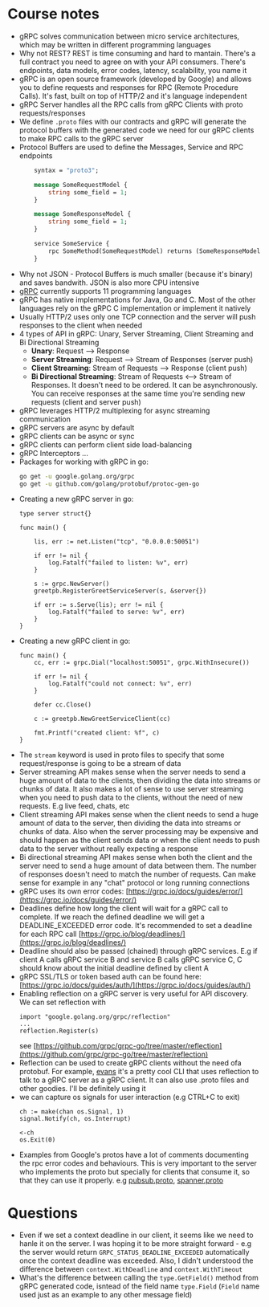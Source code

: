 # Course notes

- gRPC solves communication between micro service architectures, which may be written in different programming languages
- Why not REST? REST is time consuming and hard to mantain. There's a full contract you need to agree on with your API consumers. There's endpoints, data models, error codes, latency, scalability, you name it
- gRPC is an open source framework (developed by Google) and allows you to define requests and responses for RPC (Remote Procedure Calls). It's fast, built on top of HTTP/2 and it's language independent
- gRPC Server handles all the RPC calls from gRPC Clients with proto requests/responses
- We define `.proto` files with our contracts and gRPC will generate the protocol buffers with the generated code we need for our gRPC clients to make RPC calls to the gRPC server
- Protocol Buffers are used to define the Messages, Service and RPC endpoints
    ```protobuf
        syntax = "proto3";

        message SomeRequestModel {
            string some_field = 1;
        }

        message SomeResponseModel {
            string some_field = 1;
        }

        service SomeService {
            rpc SomeMethod(SomeRequestModel) returns (SomeResponseModel) {};
        }
    ```
- Why not JSON - Protocol Buffers is much smaller (because it's binary) and saves bandwith. JSON is also more CPU intensive
- [gRPC](https://grpc.io) currently supports 11 programming languages
- gRPC has native implementations for Java, Go and C. Most of the other languages rely on the gRPC C implementation or implement it natively
- Usually HTTP/2 uses only one TCP connection and the server will push responses to the client when needed
- 4 types of API in gRPC: Unary, Server Streaming, Client Streaming and Bi Directional Streaming
    - **Unary**: Request --> Response
    - **Server Streaming**: Request --> Stream of Responses (server push)
    - **Client Streaming**: Stream of Requests --> Response (client push)
    - **Bi Directional Streaming**: Stream of Requests <--> Stream of Responses. It doesn't need to be ordered. It can be asynchronously. You can receive responses at the same time you're sending new requests (client and server push)
- gRPC leverages HTTP/2 multiplexing for async streaming communication
- gRPC servers are async by default
- gRPC clients can be async or sync
- gRPC clients can perform client side load-balancing
- gRPC Interceptors ...
- Packages for working with gRPC in go:
    ```bash
    go get -u google.golang.org/grpc
    go get -u github.com/golang/protobuf/protoc-gen-go
    ```
- Creating a new gRPC server in go:
    ```golang
    type server struct{}

    func main() {

        lis, err := net.Listen("tcp", "0.0.0.0:50051")

        if err != nil {
            log.Fatalf("failed to listen: %v", err)
        }

        s := grpc.NewServer()
        greetpb.RegisterGreetServiceServer(s, &server{})

        if err := s.Serve(lis); err != nil {
            log.Fatalf("failed to serve: %v", err)
        }
    }
    ```
- Creating a new gRPC client in go:
    ```golang
    func main() {
        cc, err := grpc.Dial("localhost:50051", grpc.WithInsecure())

        if err != nil {
            log.Fatalf("could not connect: %v", err)
        }

        defer cc.Close()

        c := greetpb.NewGreetServiceClient(cc)

        fmt.Printf("created client: %f", c)
    }
    ```
- The `stream` keyword is used in proto files to specify that some request/response is going to be a stream of data
- Server streaming API makes sense when the server needs to send a huge amount of data to the clients, then dividing the data into streams or chunks of data. It also makes a lot of sense to use server streaming when you need to push data to the clients, without the need of new requests. E.g live feed, chats, etc
- Client streaming API makes sense when the client needs to send a huge amount of data to the server, then dividing the data into streams or chunks of data. Also when the server processing may be expensive and should happen as the client sends data or when the client needs to push data to the server without really expecting a response
- Bi directional streaming API makes sense when both the client and the server need to send a huge amount of data between them. The number of responses doesn't need to match the number of requests. Can make sense for example in any "chat" protocol or long running connections
- gRPC uses its own error codes: [https://grpc.io/docs/guides/error/](https://grpc.io/docs/guides/error/)
- Deadlines define how long the client will wait for a gRPC call to complete. If we reach the defined deadline we will get a DEADLINE_EXCEEDED error code. It's recommended to set a deadline for each RPC call [https://grpc.io/blog/deadlines/](https://grpc.io/blog/deadlines/)
- Deadline should also be passed (chained) through gRPC services. E.g if client A calls gRPC service B and service B calls gRPC service C, C should know about the initial deadline defined by client A
- gRPC SSL/TLS or token based auth can be found here: [https://grpc.io/docs/guides/auth/](https://grpc.io/docs/guides/auth/)
- Enabling reflection on a gRPC server is very useful for API discovery. We can set reflection with
    ```golang
    import "google.golang.org/grpc/reflection"
    ...
    reflection.Register(s)
    ```
    see [https://github.com/grpc/grpc-go/tree/master/reflection](https://github.com/grpc/grpc-go/tree/master/reflection)
- Reflection can be used to create gRPC clients without the need ofa protobuf. For example, [evans](https://github.com/ktr0731/evans) it's a pretty cool CLI that uses reflection to talk to a gRPC server as a gRPC client. It can also use .proto files and other goodies. I'll be definitely using it
- we can capture os signals for user interaction (e.g CTRL+C to exit)
    ```golang
    ch := make(chan os.Signal, 1)
	signal.Notify(ch, os.Interrupt)

	<-ch
    os.Exit(0)
    ```
- Examples from Google's protos have a lot of comments documenting the rpc error codes and behaviours. This is very important to the server who implements the proto but specially for clients that consume it, so that they can use it properly. e.g [pubsub.proto](https://github.com/googleapis/googleapis/blob/master/google/pubsub/v1/pubsub.proto), [spanner.proto](https://github.com/googleapis/googleapis/blob/master/google/spanner/v1/spanner.proto)

# Questions

- Even if we set a context deadline in our client, it seems like we need to hanle it on the server. I was hoping it to be more straight forward - e.g the server would return `GRPC_STATUS_DEADLINE_EXCEEDED` automatically once the context deadline was exceeded. Also, I didn't understood the difference between `context.WithDeadline` and `context.WithTimeout`
- What's the difference between calling the `type.GetField()` method from gRPC generated code, isntead of the field name `type.Field` (`Field` name used just as an example to any other message field)
